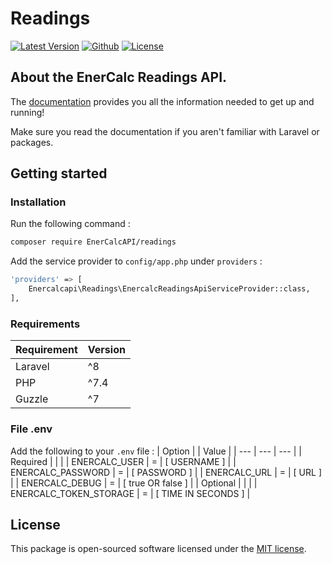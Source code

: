 # Readings

[![Latest Version](https://img.shields.io/badge/release-v0.0.1-blue?style=plastic)](https://github.com/EnerCalcAPI/readings/releases) [![Github](https://img.shields.io/github/issues/EnerCalcAPI/readings?style=plastic)](https://github.com/EnerCalcAPI/readings/issues) [![License](https://img.shields.io/github/license/EnerCalcAPI/readings?style=plastic)](https://opensource.org/licenses/MIT)

## About the EnerCalc Readings API.
The [documentation](https://api.enercalc.nl/docs/) provides you all the information needed to get up and running!

Make sure you read the documentation if you aren't familiar with Laravel or packages.

## Getting started

### Installation
Run the following command :

```bash
composer require EnerCalcAPI/readings
```

Add the service provider to ``` config/app.php ``` under ``` providers ``` :

```bash
'providers' => [
    Enercalcapi\Readings\EnercalcReadingsApiServiceProvider::class,
],
```

### Requirements

| Requirement | Version |
| --- | --- |
| Laravel | ^8 |
| PHP | ^7.4 |
| Guzzle | ^7 |

### File .env

Add the following to your `.env` file :
| Option | | Value |
| --- | --- | --- |
| Required | | |
| ENERCALC_USER | = | [ USERNAME ] |
| ENERCALC_PASSWORD | = | [ PASSWORD ] |
| ENERCALC_URL | = | [ URL ] |
| ENERCALC_DEBUG | = | [ true OR false ] |
| Optional | | |
| ENERCALC_TOKEN_STORAGE | = | [ TIME IN SECONDS ] |

## License

This package is open-sourced software licensed under the [MIT license](https://opensource.org/licenses/MIT).
